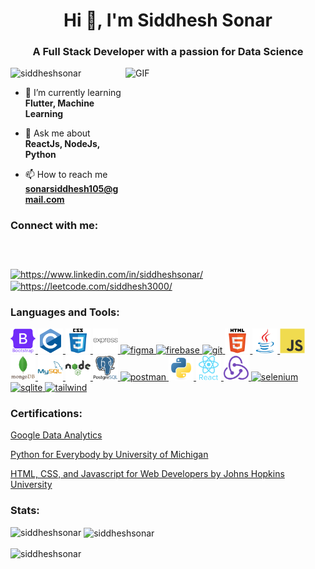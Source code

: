 
<h1  align="center">Hi 👋, I'm Siddhesh Sonar</h1>

<h3  align="center">A Full Stack Developer with a passion for Data Science</h3>

<img align="right" alt="GIF" src="https://user-images.githubusercontent.com/74038190/219923809-b86dc415-a0c2-4a38-bc88-ad6cf06395a8.gif" width="320" height="320" />
  

<p  align="left">  <img  src="https://komarev.com/ghpvc/?username=siddheshsonar&label=Profile%20views&color=0e75b6&style=flat"  alt="siddheshsonar"  />  </p>

  

- 🌱 I’m currently learning **Flutter, Machine Learning**

  

- 💬 Ask me about **ReactJs, NodeJs, Python**

  

- 📫 How to reach me **sonarsiddhesh105@gmail.com**


<h3 align="left">Connect with me:</h3>
<p align="left">
<a href="https://linkedin.com/in/siddheshsonar/" target="_blank"><img align="center" src="https://raw.githubusercontent.com/rahuldkjain/github-profile-readme-generator/master/src/images/icons/Social/linked-in-alt.svg" alt="https://www.linkedin.com/in/siddheshsonar/" height="30" width="40" /></a>
<a href="https://www.leetcode.com/siddhesh3000/" target="_blank"><img align="center" src="https://raw.githubusercontent.com/rahuldkjain/github-profile-readme-generator/master/src/images/icons/Social/leet-code.svg" alt="https://leetcode.com/siddhesh3000/" height="30" width="40" /></a>
</p>

  
<h3  align="left">Languages and Tools:</h3>

<p  align="left">  <a  href="https://getbootstrap.com"  target="_blank"  rel="noreferrer">  <img  src="https://raw.githubusercontent.com/devicons/devicon/master/icons/bootstrap/bootstrap-plain-wordmark.svg"  alt="bootstrap"  width="40"  height="40"/>  </a>  <a  href="https://www.cprogramming.com/"  target="_blank"  rel="noreferrer">  <img  src="https://raw.githubusercontent.com/devicons/devicon/master/icons/c/c-original.svg"  alt="c"  width="40"  height="40"/>  </a>  <a  href="https://www.w3schools.com/css/"  target="_blank"  rel="noreferrer">  <img  src="https://raw.githubusercontent.com/devicons/devicon/master/icons/css3/css3-original-wordmark.svg"  alt="css3"  width="40"  height="40"/>  </a>  <a  href="https://expressjs.com"  target="_blank"  rel="noreferrer">  <img  src="https://raw.githubusercontent.com/devicons/devicon/master/icons/express/express-original-wordmark.svg"  alt="express"  width="40"  height="40"/>  </a>  <a  href="https://www.figma.com/"  target="_blank"  rel="noreferrer">  <img  src="https://www.vectorlogo.zone/logos/figma/figma-icon.svg"  alt="figma"  width="40"  height="40"/>  </a>  <a  href="https://firebase.google.com/"  target="_blank"  rel="noreferrer">  <img  src="https://www.vectorlogo.zone/logos/firebase/firebase-icon.svg"  alt="firebase"  width="40"  height="40"/>  </a>  <a  href="https://git-scm.com/"  target="_blank"  rel="noreferrer">  <img  src="https://www.vectorlogo.zone/logos/git-scm/git-scm-icon.svg"  alt="git"  width="40"  height="40"/>  </a>  <a  href="https://www.w3.org/html/"  target="_blank"  rel="noreferrer">  <img  src="https://raw.githubusercontent.com/devicons/devicon/master/icons/html5/html5-original-wordmark.svg"  alt="html5"  width="40"  height="40"/>  </a>  <a  href="https://www.java.com"  target="_blank"  rel="noreferrer">  <img  src="https://raw.githubusercontent.com/devicons/devicon/master/icons/java/java-original.svg"  alt="java"  width="40"  height="40"/>  </a>  <a  href="https://developer.mozilla.org/en-US/docs/Web/JavaScript"  target="_blank"  rel="noreferrer">  <img  src="https://raw.githubusercontent.com/devicons/devicon/master/icons/javascript/javascript-original.svg"  alt="javascript"  width="40"  height="40"/>  </a>  <a  href="https://www.mongodb.com/"  target="_blank"  rel="noreferrer">  <img  src="https://raw.githubusercontent.com/devicons/devicon/master/icons/mongodb/mongodb-original-wordmark.svg"  alt="mongodb"  width="40"  height="40"/>  </a>  <a  href="https://www.mysql.com/"  target="_blank"  rel="noreferrer">  <img  src="https://raw.githubusercontent.com/devicons/devicon/master/icons/mysql/mysql-original-wordmark.svg"  alt="mysql"  width="40"  height="40"/>  </a>  <a  href="https://nodejs.org"  target="_blank"  rel="noreferrer">  <img  src="https://raw.githubusercontent.com/devicons/devicon/master/icons/nodejs/nodejs-original-wordmark.svg"  alt="nodejs"  width="40"  height="40"/>  </a>  <a  href="https://www.postgresql.org"  target="_blank"  rel="noreferrer">  <img  src="https://raw.githubusercontent.com/devicons/devicon/master/icons/postgresql/postgresql-original-wordmark.svg"  alt="postgresql"  width="40"  height="40"/>  </a>  <a  href="https://postman.com"  target="_blank"  rel="noreferrer">  <img  src="https://www.vectorlogo.zone/logos/getpostman/getpostman-icon.svg"  alt="postman"  width="40"  height="40"/>  </a>  <a  href="https://www.python.org"  target="_blank"  rel="noreferrer">  <img  src="https://raw.githubusercontent.com/devicons/devicon/master/icons/python/python-original.svg"  alt="python"  width="40"  height="40"/>  </a>  <a  href="https://reactjs.org/"  target="_blank"  rel="noreferrer">  <img  src="https://raw.githubusercontent.com/devicons/devicon/master/icons/react/react-original-wordmark.svg"  alt="react"  width="40"  height="40"/>  </a>  <a  href="https://redux.js.org"  target="_blank"  rel="noreferrer">  <img  src="https://raw.githubusercontent.com/devicons/devicon/master/icons/redux/redux-original.svg"  alt="redux"  width="40"  height="40"/>  </a>  <a  href="https://www.selenium.dev"  target="_blank"  rel="noreferrer">  <img  src="https://raw.githubusercontent.com/detain/svg-logos/780f25886640cef088af994181646db2f6b1a3f8/svg/selenium-logo.svg"  alt="selenium"  width="40"  height="40"/>  </a>  <a  href="https://www.sqlite.org/"  target="_blank"  rel="noreferrer">  <img  src="https://www.vectorlogo.zone/logos/sqlite/sqlite-icon.svg"  alt="sqlite"  width="40"  height="40"/>  </a>  <a  href="https://tailwindcss.com/"  target="_blank"  rel="noreferrer">  <img  src="https://www.vectorlogo.zone/logos/tailwindcss/tailwindcss-icon.svg"  alt="tailwind"  width="40"  height="40"/>  </a>  </p>

  

<h3  align="left">Certifications:</h3>

<p  align="left"><a  href="https://www.coursera.org/account/accomplishments/professional-cert/8FEF8XCD7FJQ?utm_source=link&utm_medium=certificate&utm_content=cert_image&utm_campaign=sharing_cta&utm_product=prof">Google Data Analytics</a></p>

<p  align="left"><a  href="https://www.coursera.org/account/accomplishments/specialization/BXQZCEP3KQA8?utm_source=link&utm_medium=certificate&utm_content=cert_image&utm_campaign=sharing_cta&utm_product=s12n">Python for Everybody by University of Michigan</a></p>

<p  align="left"><a  href="https://www.coursera.org/account/accomplishments/verify/MBD4B6PA3CDU?utm_source=link&utm_medium=certificate&utm_content=cert_image&utm_campaign=pdf_header_button&utm_product=course">HTML, CSS, and Javascript for Web Developers by Johns Hopkins University</a></p>

  
  

<h3  align="left">Stats:</h3>

  

<p><img  align="left"  src="https://github-readme-stats.vercel.app/api/top-langs?username=siddheshsonar&show_icons=true&theme=tokyonight&locale=en&layout=compact"  alt="siddheshsonar"  /></p>

  

<p>&nbsp;<img  align="center"  src="https://github-readme-stats.vercel.app/api?username=siddheshsonar&show_icons=true&theme=tokyonight&locale=en"  alt="siddheshsonar"  /></p>

  

<p><img  align="center"  src="https://github-readme-streak-stats.herokuapp.com/?user=siddheshsonar&theme=tokyonight"  alt="siddheshsonar"  /></p>

